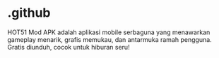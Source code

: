 # .github
HOT51 Mod APK adalah aplikasi mobile serbaguna yang menawarkan gameplay menarik, grafis memukau, dan antarmuka ramah pengguna. Gratis diunduh, cocok untuk hiburan seru!
